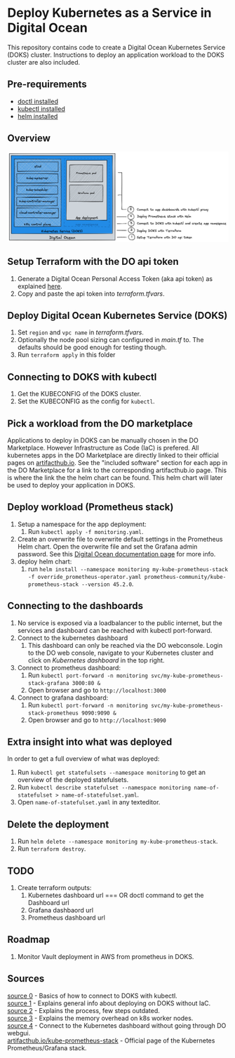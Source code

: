 # Deploy Kubernetes as a Service in Digital Ocean

This repository contains code to create a Digital Ocean Kubernetes Service (DOKS) cluster.
Instructions to deploy an application workload to the DOKS cluster are also included.

## Pre-requirements

- [doctl installed](https://docs.digitalocean.com/reference/doctl/how-to/install/)
- [kubectl installed](https://kubernetes.io/docs/tasks/tools/install-kubectl-macos/)
- [helm installed](https://helm.sh/docs/intro/install/)

## Overview

![Overview](README.d/overview.excalidraw.png)

## Setup Terraform with the DO api token

1. Generate a Digital Ocean Personal Access Token (aka api token) as explained [here](https://docs.digitalocean.com/reference/api/create-personal-access-token/).
2. Copy and paste the api token into *terraform.tfvars*.

## Deploy Digital Ocean Kubernetes Service (DOKS)

1. Set `region` and `vpc name` in *terraform.tfvars*.
2. Optionally the node pool sizing can configured in *main.tf* to.  The defaults should be good enough for testing though.
3. Run `terraform apply` in this folder

## Connecting to DOKS with kubectl

1. Get the KUBECONFIG of the DOKS cluster.
2. Set the KUBECONFIG as the config for `kubectl`.

## Pick a workload from the DO marketplace

Applications to deploy in DOKS can be manually chosen in the DO Marketplace. However Infrastructure as Code (IaC) is prefered.
All kubernetes apps in the DO Marketplace are directly linked to their official pages on [artifacthub.io](https://artifacthub.io). See the "included software" section for each app in the DO Marketplace for a link to the corresponding artifacthub.io page. This is where the link the the helm chart can be found. This helm chart will later be used to deploy your application in DOKS.

## Deploy workload (Prometheus stack)

1. Setup a namespace for the app deployment: 
   1. Run `kubectl apply -f monitoring.yaml`.
2. Create an overwrite file to overwrite default settings in the Prometheus Helm chart. Open the overwrite file and set the Grafana admin password. See this [Digital Ocean documentation page](https://www.digitalocean.com/community/tutorials/how-to-set-up-digitalocean-kubernetes-cluster-monitoring-with-helm-and-prometheus-operator) for more info.
3. deploy helm chart: 
   1. run `helm install --namespace monitoring my-kube-prometheus-stack -f override_prometheus-operator.yaml prometheus-community/kube-prometheus-stack --version 45.2.0`.

## Connecting to the dashboards

1. No service is exposed via a loadbalancer to the public internet, but the services and dashboard can be reached with kubectl port-forward.
2. Connect to the kubernetes dashboard
   1. This dashboard can only be reached via the DO webconsole. Login to the DO web console, navigate to your Kubernetes cluster and click on *Kubernetes dashboard* in the top right.
3. Connect to prometheus dashboard:
   1. Run `kubectl port-forward -n monitoring svc/my-kube-prometheus-stack-grafana 3000:80 &`
   2. Open browser and go to `http://localhost:3000`
4. Connect to grafana dashboard: 
   1. Run `kubectl port-forward -n monitoring svc/my-kube-prometheus-stack-prometheus 9090:9090 &`
   2. Open browser and go to `http://localhost:9090`

## Extra insight into what was deployed

In order to get a full overview of what was deployed:

1. Run `kubectl get statefulsets --namespace monitoring` to get an overview of the deployed statefulsets.
2. Run `kubectl describe statefulset --namespace monitoring name-of-statefulset > name-of-statefulset.yaml`.
3. Open `name-of-statefulset.yaml` in any texteditor.

## Delete the deployment

1. Run `helm delete --namespace monitoring my-kube-prometheus-stack`.
2. Run `terraform destroy`.

## TODO

1. Create terraform outputs:
   1. Kubernetes dashboard url === OR doctl command to get the Dashboard url
   2. Grafana dashbaord url
   3. Prometheus dashboard url

## Roadmap

1. Monitor Vault deployment in AWS from prometheus in DOKS.

## Sources

[source 0](https://docs.digitalocean.com/products/kubernetes/how-to/connect-to-cluster/) - Basics of how to connect to DOKS with kubectl.  
[source 1](https://www.digitalocean.com/community/tutorials/how-to-install-software-on-kubernetes-clusters-with-the-helm-2-package-manager) - Explains general info about deploying on DOKS without IaC.  
[source 2](https://www.digitalocean.com/community/tutorials/how-to-set-up-digitalocean-kubernetes-cluster-monitoring-with-helm-and-prometheus-operator) - Explains the process, few steps outdated.  
[source 3](https://docs.digitalocean.com/tutorials/build-deploy-first-image/) - Explains the memory overhead on k8s worker nodes.  
[source 4](https://alexanderzeitler.com/articles/enabling-the-kubernetes-dashboard-for-digitalocean-kubernetes/) - Connect to the Kubernetes dashboard without going through DO webgui.  
[artifacthub.io/kube-prometheus-stack](https://artifacthub.io/packages/helm/prometheus-community/kube-prometheus-stack) - Official page of the Kubernetes Prometheus/Grafana stack.  

